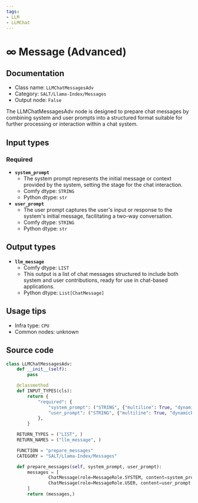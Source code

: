 ```yaml
---
tags:
- LLM
- LLMChat
---
```


# ∞ Message (Advanced)
## Documentation
- Class name: `LLMChatMessagesAdv`
- Category: `SALT/Llama-Index/Messages`
- Output node: `False`

The LLMChatMessagesAdv node is designed to prepare chat messages by combining system and user prompts into a structured format suitable for further processing or interaction within a chat system.
## Input types
### Required
- **`system_prompt`**
    - The system prompt represents the initial message or context provided by the system, setting the stage for the chat interaction.
    - Comfy dtype: `STRING`
    - Python dtype: `str`
- **`user_prompt`**
    - The user prompt captures the user's input or response to the system's initial message, facilitating a two-way conversation.
    - Comfy dtype: `STRING`
    - Python dtype: `str`
## Output types
- **`llm_message`**
    - Comfy dtype: `LIST`
    - This output is a list of chat messages structured to include both system and user contributions, ready for use in chat-based applications.
    - Python dtype: `List[ChatMessage]`
## Usage tips
- Infra type: `CPU`
- Common nodes: unknown


## Source code
```python
class LLMChatMessagesAdv:
    def __init__(self):
        pass

    @classmethod
    def INPUT_TYPES(cls):
        return {
            "required": {
                "system_prompt": ("STRING", {"multiline": True, "dynamicPrompts": False, "placeholder": "You are a dog, you cannot speak, only woof, and react as a dog would."}),
                "user_prompt": ("STRING", {"multiline": True, "dynamicPrompts": False, "plaeholder": "What is your name?"}),
            },
        }

    RETURN_TYPES = ("LIST", )
    RETURN_NAMES = ("llm_message", )

    FUNCTION = "prepare_messages"
    CATEGORY = "SALT/Llama-Index/Messages"

    def prepare_messages(self, system_prompt, user_prompt):
        messages = [
                ChatMessage(role=MessageRole.SYSTEM, content=system_prompt ),
                ChatMessage(role=MessageRole.USER, content=user_prompt ),
        ]
        return (messages,)

```
